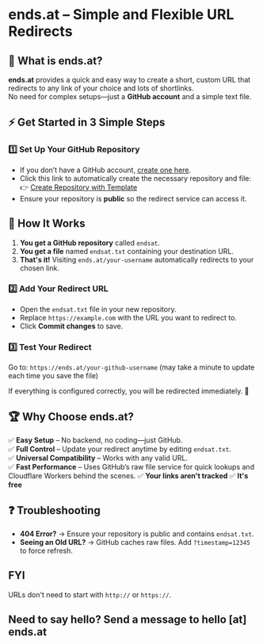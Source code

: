 # ends.at – Simple and Flexible URL Redirects  

## 🚀 What is ends.at?  
**ends.at** provides a quick and easy way to create a short, custom URL that redirects to any link of your choice and lots of shortlinks.  
No need for complex setups—just a **GitHub account** and a simple text file.  

## ⚡ Get Started in 3 Simple Steps  

### 1️⃣ Set Up Your GitHub Repository  
- If you don’t have a GitHub account, [create one here](https://github.com/signup).  
- Click this link to automatically create the necessary repository and file:  
  👉 [Create Repository with Template](https://github.com/new?template_name=endsat&template_owner=endsat&name=endsat)  
- Ensure your repository is **public** so the redirect service can access it.

## 🔧 How It Works  
1. **You get a GitHub repository** called `endsat`.  
2. **You get a file** named `endsat.txt` containing your destination URL.  
3. **That's it!** Visiting `ends.at/your-username` automatically redirects to your chosen link.  

### 2️⃣ Add Your Redirect URL  
- Open the `endsat.txt` file in your new repository.  
- Replace `https://example.com` with the URL you want to redirect to.  
- Click **Commit changes** to save.  

### 3️⃣ Test Your Redirect  
Go to: `https://ends.at/your-github-username` (may take a minute to update each time you save the file)

If everything is configured correctly, you will be redirected immediately. 🎯  

## 🏆 Why Choose ends.at?  
✅ **Easy Setup** – No backend, no coding—just GitHub.  
✅ **Full Control** – Update your redirect anytime by editing `endsat.txt`.  
✅ **Universal Compatibility** – Works with any valid URL.  
✅ **Fast Performance** – Uses GitHub’s raw file service for quick lookups and Cloudflare Workers behind the scenes. 
✅ **Your links aren't tracked**
✅ **It's free**

## ❓ Troubleshooting  
- **404 Error?** → Ensure your repository is public and contains `endsat.txt`.    
- **Seeing an Old URL?** → GitHub caches raw files. Add `?timestamp=12345` to force refresh.  

## FYI
URLs don't need to start with `http://` or `https://`.

## Need to say hello? Send a message to hello [at] ends.at


